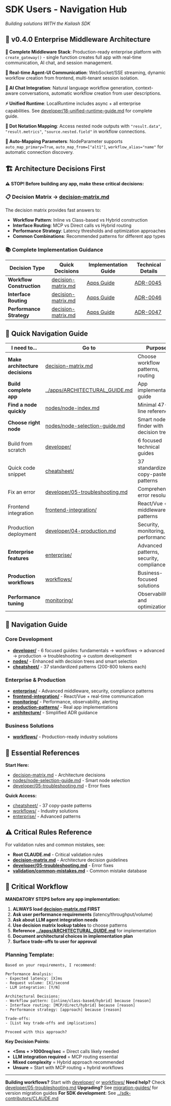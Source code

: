 # SDK Users - Navigation Hub

*Building solutions WITH the Kailash SDK*

## 🚀 v0.4.0 Enterprise Middleware Architecture

**🌉 Complete Middleware Stack**: Production-ready enterprise platform with `create_gateway()` - single function creates full app with real-time communication, AI chat, and session management.

**🔄 Real-time Agent-UI Communication**: WebSocket/SSE streaming, dynamic workflow creation from frontend, multi-tenant session isolation.

**🤖 AI Chat Integration**: Natural language workflow generation, context-aware conversations, automatic workflow creation from user descriptions.

**⚡ Unified Runtime**: LocalRuntime includes async + all enterprise capabilities. See [developer/18-unified-runtime-guide.md](developer/18-unified-runtime-guide.md) for complete guide.

**🔗 Dot Notation Mapping**: Access nested node outputs with `"result.data"`, `"result.metrics"`, `"source.nested.field"` in workflow connections.

**🎯 Auto-Mapping Parameters**: NodeParameter supports `auto_map_primary=True`, `auto_map_from=["alt1"]`, `workflow_alias="name"` for automatic connection discovery.

## 🏗️ Architecture Decisions First

**⚠️ STOP! Before building any app, make these critical decisions:**

### 📋 Decision Matrix → [decision-matrix.md](decision-matrix.md)

The decision matrix provides fast answers to:
- **Workflow Pattern**: Inline vs Class-based vs Hybrid construction
- **Interface Routing**: MCP vs Direct calls vs Hybrid routing
- **Performance Strategy**: Latency thresholds and optimization approaches
- **Common Combinations**: Recommended patterns for different app types

### 📚 Complete Implementation Guidance

| Decision Type | Quick Decisions | Implementation Guide | Technical Details |
|---------------|-----------------|---------------------|-------------------|
| **Workflow Construction** | [decision-matrix.md](decision-matrix.md) | [Apps Guide](../apps/ARCHITECTURAL_GUIDE.md) | [ADR-0045](../sdk-contributors/architecture/adr/0045-workflow-construction-patterns.md) |
| **Interface Routing** | [decision-matrix.md](decision-matrix.md) | [Apps Guide](../apps/ARCHITECTURAL_GUIDE.md) | [ADR-0046](../sdk-contributors/architecture/adr/0046-interface-routing-strategies.md) |
| **Performance Strategy** | [decision-matrix.md](decision-matrix.md) | [Apps Guide](../apps/ARCHITECTURAL_GUIDE.md) | [ADR-0047](../sdk-contributors/architecture/adr/0047-performance-guidelines.md) |

## 🎯 Quick Navigation Guide
| I need to... | Go to | Purpose |
|--------------|-------|---------|
| **Make architecture decisions** | [decision-matrix.md](decision-matrix.md) | Choose workflow patterns, routing |
| **Build complete app** | [../apps/ARCHITECTURAL_GUIDE.md](../apps/ARCHITECTURAL_GUIDE.md) | App implementation guide |
| **Find a node quickly** | [nodes/node-index.md](nodes/node-index.md) | Minimal 47-line reference |
| **Choose right node** | [nodes/node-selection-guide.md](nodes/node-selection-guide.md) | Smart node finder with decision trees |
| Build from scratch | [developer/](developer/) | 6 focused technical guides |
| Quick code snippet | [cheatsheet/](cheatsheet/) | 37 standardized copy-paste patterns |
| Fix an error | [developer/05-troubleshooting.md](developer/05-troubleshooting.md) | Comprehensive error resolution |
| Frontend integration | [frontend-integration/](frontend-integration/) | React/Vue + middleware patterns |
| Production deployment | [developer/04-production.md](developer/04-production.md) | Security, monitoring, performance |
| **Enterprise features** | [enterprise/](enterprise/) | Advanced patterns, security, compliance |
| **Production workflows** | [workflows/](workflows/) | Business-focused solutions |
| **Performance tuning** | [monitoring/](monitoring/) | Observability and optimization |

## 📁 Navigation Guide

### **Core Development**
- **[developer/](developer/)** - 6 focused guides: fundamentals → workflows → advanced → production → troubleshooting → custom development
- **[nodes/](nodes/)** - Enhanced with decision trees and smart selection
- **[cheatsheet/](cheatsheet/)** - 37 standardized patterns (200-800 tokens each)

### **Enterprise & Production**
- **[enterprise/](enterprise/)** - Advanced middleware, security, compliance patterns
- **[frontend-integration/](frontend-integration/)** - React/Vue + real-time communication
- **[monitoring/](monitoring/)** - Performance, observability, alerting
- **[production-patterns/](production-patterns/)** - Real app implementations
- **[architecture/](architecture/)** - Simplified ADR guidance

### **Business Solutions**
- **[workflows/](workflows/)** - Production-ready industry solutions

## 🎯 Essential References

**Start Here:**
- [decision-matrix.md](decision-matrix.md) - Architecture decisions
- [nodes/node-selection-guide.md](nodes/node-selection-guide.md) - Smart node selection  
- [developer/05-troubleshooting.md](developer/05-troubleshooting.md) - Error fixes

**Quick Access:**
- [cheatsheet/](cheatsheet/) - 37 copy-paste patterns
- [workflows/](workflows/) - Industry solutions  
- [enterprise/](enterprise/) - Advanced patterns

## ⚠️ Critical Rules Reference
For validation rules and common mistakes, see:
- **Root CLAUDE.md** - Critical validation rules
- **[decision-matrix.md](decision-matrix.md)** - Architecture decision guidelines
- **[developer/05-troubleshooting.md](developer/05-troubleshooting.md)** - Error fixes
- **[validation/common-mistakes.md](validation/common-mistakes.md)** - Common mistake database

## 🤖 Critical Workflow

**MANDATORY STEPS before any app implementation:**

1. **ALWAYS load [decision-matrix.md](decision-matrix.md) FIRST**
2. **Ask user performance requirements** (latency/throughput/volume)
3. **Ask about LLM agent integration needs**
4. **Use decision matrix lookup tables** to choose patterns
5. **Reference [../apps/ARCHITECTURAL_GUIDE.md](../apps/ARCHITECTURAL_GUIDE.md)** for implementation
6. **Document architectural choices in implementation plan**
7. **Surface trade-offs to user for approval**

### Planning Template:
```
Based on your requirements, I recommend:

Performance Analysis:
- Expected latency: [X]ms
- Request volume: [X]/second
- LLM integration: [Y/N]

Architectural Decisions:
- Workflow pattern: [inline/class-based/hybrid] because [reason]
- Interface routing: [MCP/direct/hybrid] because [reason]
- Performance strategy: [approach] because [reason]

Trade-offs:
- [List key trade-offs and implications]

Proceed with this approach?
```

**Key Decision Points:**
- **<5ms + >1000req/sec** = Direct calls likely needed
- **LLM integration required** = MCP routing essential
- **Mixed complexity** = Hybrid approach recommended
- **Unsure** = Start with MCP routing + hybrid workflows

---

**Building workflows?** Start with [developer/](developer/) or [workflows/](workflows/)
**Need help?** Check [developer/05-troubleshooting.md](developer/05-troubleshooting.md)
**Upgrading?** See [migration-guides/](migration-guides/) for version migration guides
**For SDK development**: See [../sdk-contributors/CLAUDE.md](../sdk-contributors/CLAUDE.md)
